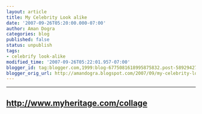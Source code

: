```yaml
---
layout: article
title: My Celebrity Look alike
date: '2007-09-26T05:20:00.000-07:00'
author: Aman Dogra
categories: blog
published: false
status: unpublish
tags:
- celebrify look-alike
modified_time: '2007-09-26T05:22:01.957-07:00'
blogger_id: tag:blogger.com,1999:blog-6775081618995875832.post-5892942788324763591
blogger_orig_url: http://amandogra.blogspot.com/2007/09/my-celebrity-look-alike.html
---
```


  -------------------------------------
  <http://www.myheritage.com/collage>
  -------------------------------------


